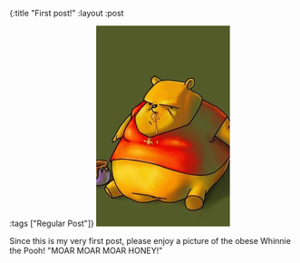
{:title "First post!"
 :layout :post

 :tags  ["Regular Post"]}
![Image 1](/img/fatpooh.jpg)

Since this is my very first post, please enjoy a picture of the obese Whinnie the Pooh!
 "MOAR MOAR MOAR HONEY!"
